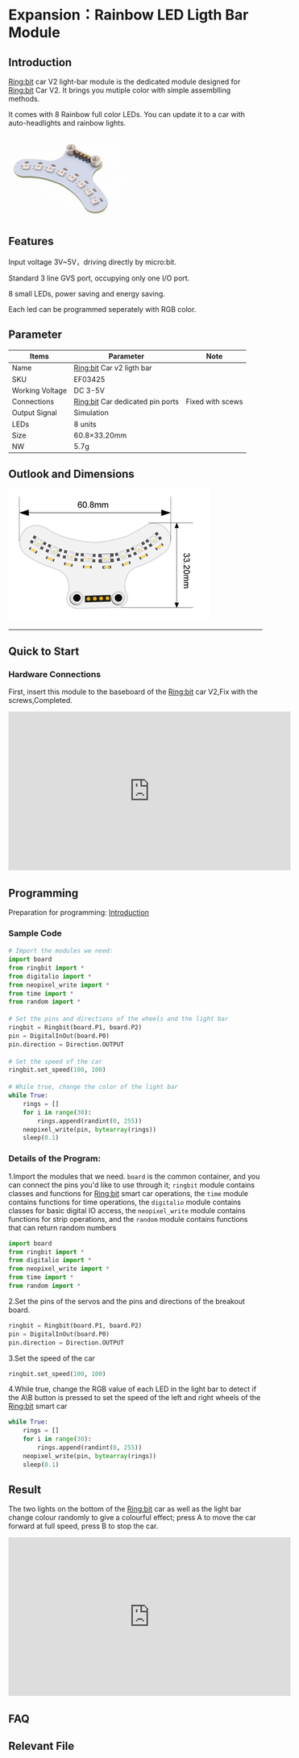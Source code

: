 # Expansion：Rainbow LED Ligth Bar Module

## Introduction
[Ring:bit](https://shop.elecfreaks.com/products/elecfreaks-pico-ed-ring-bit-v2-car-kit-with-pico-ed-board?_pos=2&_sid=18032a345&_ss=r) car V2 light-bar module is the dedicated module designed for [Ring:bit](https://shop.elecfreaks.com/products/elecfreaks-pico-ed-ring-bit-v2-car-kit-with-pico-ed-board?_pos=2&_sid=18032a345&_ss=r) Car V2. It brings you mutiple color with simple assemblling methods.

It comes with 8 Rainbow full color LEDs. You can update it to a car with auto-headlights and rainbow lights.

![](./images/Rainbow_01.png)

## Features

Input voltage 3V~5V，driving directly by micro:bit.

Standard 3 line GVS port, occupying only one I/O port.

8 small LEDs, power saving and energy saving.

Each led can be programmed seperately with RGB color.

## Parameter

| Items | Parameter | Note |
| --- | --- | --- |
| Name | [Ring:bit](https://shop.elecfreaks.com/products/elecfreaks-pico-ed-ring-bit-v2-car-kit-with-pico-ed-board?_pos=2&_sid=18032a345&_ss=r) Car v2 ligth bar |  |
| SKU | EF03425 |  |
| Working Voltage | DC 3-5V |  |
| Connections | [Ring:bit](https://shop.elecfreaks.com/products/elecfreaks-pico-ed-ring-bit-v2-car-kit-with-pico-ed-board?_pos=2&_sid=18032a345&_ss=r) Car dedicated pin ports | Fixed with scews |
| Output Signal   | Simulation                       |                  |
| LEDs            | 8 units                          |                  |
| Size            | 60.8×33.20mm                     |                  |
| NW              | 5.7g                             |  |

## Outlook and Dimensions

![](./images/Rainbow_02.png)

---

## Quick to Start

### Hardware Connections

First, insert this module to the baseboard of the [Ring:bit](https://shop.elecfreaks.com/products/elecfreaks-pico-ed-ring-bit-v2-car-kit-with-pico-ed-board?_pos=2&_sid=18032a345&_ss=r) car V2,Fix with the screws,Completed.

<iframe width="560" height="315" src="https://www.youtube.com/embed/h08lXLCV2nQ" title="YouTube video player" frameborder="0" allow="accelerometer; autoplay; clipboard-write; encrypted-media; gyroscope; picture-in-picture" allowfullscreen></iframe>

## Programming

Preparation for programming: [Introduction](https://www.elecfreaks.com/learn-en/pico-ed/index.html)

### Sample Code

```python
# Import the modules we need: 
import board
from ringbit import *
from digitalio import *
from neopixel_write import *
from time import *
from random import *

# Set the pins and directions of the wheels and the light bar
ringbit = Ringbit(board.P1, board.P2)
pin = DigitalInOut(board.P0)
pin.direction = Direction.OUTPUT

# Set the speed of the car
ringbit.set_speed(100, 100)

# While true, change the color of the light bar
while True:
    rings = []
    for i in range(30):
        rings.append(randint(0, 255))
    neopixel_write(pin, bytearray(rings))
    sleep(0.1)
```

### Details of the Program: 

1.Import the modules that we need. `board` is the common container, and you can connect the pins you'd like to use through it; `ringbit` module contains classes and functions for [Ring:bit](https://shop.elecfreaks.com/products/elecfreaks-pico-ed-ring-bit-v2-car-kit-with-pico-ed-board?_pos=2&_sid=18032a345&_ss=r) smart car operations, the `time` module contains functions for time operations, the `digitalio` module contains classes for basic digital IO access, the `neopixel_write` module contains functions for strip operations, and the `random` module contains functions that can return random numbers
```python
import board
from ringbit import *
from digitalio import *
from neopixel_write import *
from time import *
from random import *
```

2.Set the pins of the servos and the pins and directions of the breakout board. 
```python
ringbit = Ringbit(board.P1, board.P2)
pin = DigitalInOut(board.P0)
pin.direction = Direction.OUTPUT
```

3.Set the speed of the car
```python
ringbit.set_speed(100, 100)
```

4.While true, change the RGB value of each LED in the light bar to detect if the A\B button is pressed to set the speed of the left and right wheels of the [Ring:bit](https://shop.elecfreaks.com/products/elecfreaks-pico-ed-ring-bit-v2-car-kit-with-pico-ed-board?_pos=2&_sid=18032a345&_ss=r) smart car
```python
while True:
    rings = []
    for i in range(30):
        rings.append(randint(0, 255))
    neopixel_write(pin, bytearray(rings))
    sleep(0.1)
```

## Result
The two lights on the bottom of the [Ring:bit](https://shop.elecfreaks.com/products/elecfreaks-pico-ed-ring-bit-v2-car-kit-with-pico-ed-board?_pos=2&_sid=18032a345&_ss=r) car as well as the light bar change colour randomly to give a colourful effect; press A to move the car forward at full speed, press B to stop the car.

<iframe width="560" height="315" src="https://www.youtube.com/embed/MzSyhNCl7n4" title="YouTube video player" frameborder="0" allow="accelerometer; autoplay; clipboard-write; encrypted-media; gyroscope; picture-in-picture" allowfullscreen></iframe>

## FAQ
## Relevant File
